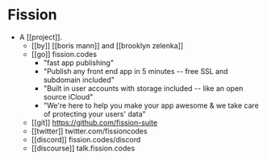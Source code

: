 # Fission

- A [[project]].
  - [[by]] [[boris mann]] and [[brooklyn zelenka]]
  - [[go]] fission.codes
    - "fast app publishing"
    - "Publish any front end app in 5 minutes -- free SSL and subdomain included"
    - "Built in user accounts with storage included -- like an open source iCloud"
    - "We're here to help you make your app awesome & we take care of protecting your users' data"
  - [[git]] https://github.com/fission-suite
  - [[twitter]] twitter.com/fissioncodes
  - [[discord]] fission.codes/discord
  - [[discourse]] talk.fission.codes